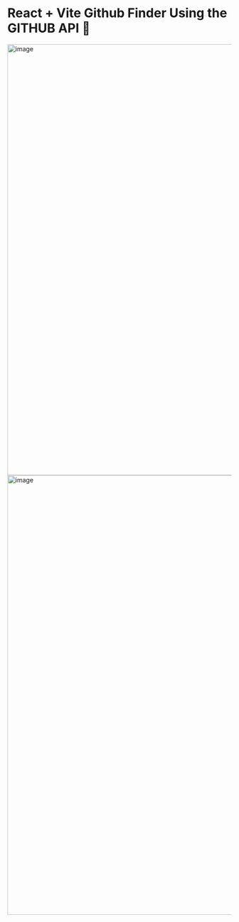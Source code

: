 # React + Vite Github Finder Using the GITHUB API 👤
<img width="968" alt="image" src="https://github.com/renatablancog/github-finder/assets/79887524/907c73f7-6f0e-43e0-b735-132412437274">

<img width="987" alt="image" src="https://github.com/renatablancog/github-finder/assets/79887524/a8e7d47d-6378-4bea-91c7-3ee4add04984">

